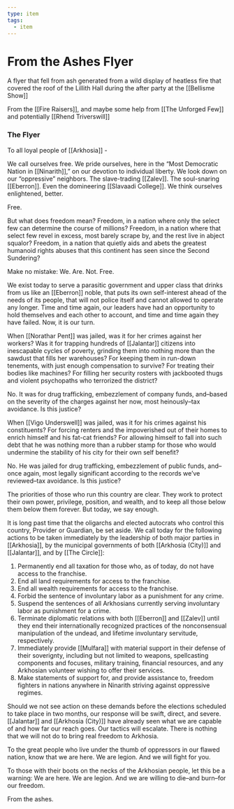 ```yaml
---
type: item
tags:
  - item
---
```


# From the Ashes Flyer
A flyer that fell from ash generated from a wild display of heatless fire that covered the roof of the Lillith Hall during the after party at the [[Bellisme Show]]

From the [[Fire Raisers]], and maybe some help from [[The Unforged Few]] and potentially [[Rhend Triverswill]]

### The Flyer

To all loyal people of [[Arkhosia]] -

We call ourselves free. We pride ourselves, here in the “Most Democratic Nation in [[Ninarith]],” on our devotion to individual
liberty. We look down on our “oppressive” neighbors. The slave-trading [[Zalev]]. The soul-snaring [[Eberron]]. Even the domineering [[Slavaadi College]]. We think ourselves enlightened, better.

Free.

But what does freedom mean? Freedom, in a nation where only the select few can determine the course of millions? Freedom, in a nation where that select few revel in excess, most barely scrape by, and the rest live in abject squalor? Freedom, in a nation that quietly aids and abets the greatest humanoid rights abuses that this continent has seen since the Second Sundering?

Make no mistake: We. Are. Not. Free.

We exist today to serve a parasitic government and upper class that drinks from us like an [[Eberron]] noble, that puts its own self-interest ahead of the needs of its people, that will not police itself and cannot allowed to operate any longer. Time and time again, our leaders have had an opportunity to hold themselves and each other to account, and time and time again they have failed. Now, it is our turn.

When [[Norathar Pent]] was jailed, was it for her crimes against her workers? Was it for trapping hundreds of [[Jalantar]] citizens into inescapable cycles of poverty, grinding them into nothing more than the sawdust that fills her warehouses? For keeping them in run-down tenements, with just enough compensation to survive? For treating their bodies like machines? For filling her security rosters with jackbooted thugs and violent psychopaths who terrorized the district?

No. It was for drug trafficking, embezzlement of company funds, and–based on the severity of the charges against her now, most heinously–tax avoidance. Is this justice?

When [[Vigo Underswell]] was jailed, was it for his crimes against his constituents? For forcing renters and the impoverished out of their homes to enrich himself and his fat-cat friends? For allowing himself to fall into such debt that he was nothing more than a rubber stamp for those who would undermine the stability of his city for their own self benefit?

No. He was jailed for drug trafficking, embezzlement of public funds, and–once again, most legally significant according to the records we’ve reviewed–tax avoidance. Is this justice?

The priorities of those who run this country are clear. They work to protect their own power, privilege, position, and wealth, and to keep all those below them below them forever. But today, we say enough.

It is long past time that the oligarchs and elected autocrats who control this country, Provider or Guardian, be set aside. We call today for the following actions to be taken immediately by the leadership of both major parties in [[Arkhosia]], by the municipal governments of both [[Arkhosia (City)]] and [[Jalantar]], and by [[The Circle]]:
1. Permanently end all taxation for those who, as of today, do not have access to the franchise.
2. End all land requirements for access to the franchise.
3. End all wealth requirements for access to the franchise.
4. Forbid the sentence of involuntary labor as a punishment for any crime.
5. Suspend the sentences of all Arkhosians currently serving involuntary labor as punishment for a crime.
6. Terminate diplomatic relations with both [[Eberron]] and [[Zalev]] until they end their internationally recognized
practices of the nonconsensual manipulation of the undead, and lifetime involuntary servitude, respectively.
7. Immediately provide [[Mulfara]] with material support in their defense of their soverignty, including but not
limited to weapons, spellcasting components and focuses, military training, financial resources, and any
Arkhosian volunteer wishing to offer their services.
8. Make statements of support for, and provide assistance to, freedom fighters in nations anywhere in Ninarith
striving against oppressive regimes.

Should we not see action on these demands before the elections scheduled to take place in two months, our response will be swift, direct, and severe. [[Jalantar]] and [[Arkhosia (City)]] have already seen what we are capable of and how far our reach goes. Our tactics will escalate. There is nothing that we will not do to bring real freedom to Arkhosia.

To the great people who live under the thumb of oppressors in our flawed nation, know that we are here. We are legion. And we will fight for you.

To those with their boots on the necks of the Arkhosian people, let this be a warning: We are here. We are legion. And we are willing to die–and burn–for our freedom.

From the ashes.